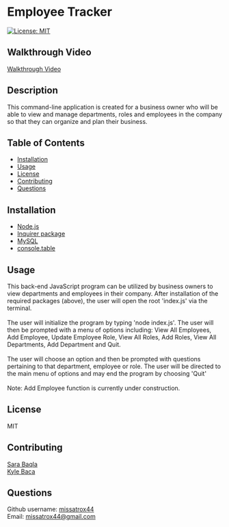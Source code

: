# Employee Tracker
[![License: MIT](https://img.shields.io/badge/License-MIT-yellow.svg)](https://opensource.org/licenses/MIT)

## Walkthrough Video
[Walkthrough Video](https://drive.google.com/file/d/1Rg7-fPZTeBfiWwjlA6KBm-hoARMKGLFx/view)

## Description
This command-line application is created for a business owner who will be able to view and manage departments, roles and employees in the company so that they can organize and plan their business.

## Table of Contents
- [Installation](#Installation)  
- [Usage](#Usage)
- [License](#License)
- [Contributing](#Contributing)
- [Questions](#Questions)

## Installation
- [Node.js](https://nodejs.org/en/)
- [Inquirer package](https://www.npmjs.com/package/inquirer)
- [MySQL](https://www.npmjs.com/package/mysql2)
- [console.table](https://www.npmjs.com/package/console.table)


## Usage
This back-end JavaScript program can be utilized by business owners to view departments and employees in their company. After installation of the required packages (above), the user will open the root 'index.js' via the terminal.
<br><br>
The user will initialize the program by typing 'node index.js'. The user will then be prompted with a menu of options including: View All Employees, Add Employee, Update Employee Role, View All Roles, Add Roles, View All Departments, Add Department and Quit.
<br><br>
The user will choose an option and then be prompted with questions pertaining to that department, employee or role. The user will be directed to the main menu of options and may end the program by choosing 'Quit'
<br><br>
Note: Add Employee function is currently under construction.

## License
MIT

## Contributing
[Sara Baqla](https://github.com/missatrox44) <br>
[Kyle Baca](https://github.com/kyle-david1)

## Questions
Github username: [missatrox44](https://github.com/missatrox44) <br>
Email: missatrox44@gmail.com
